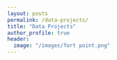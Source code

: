 ```yaml
---
layout: posts
permalink: /data-projects/
title: "Data Projects"
author_profile: true
header:
  image: "/images/fort point.png"
---
```



